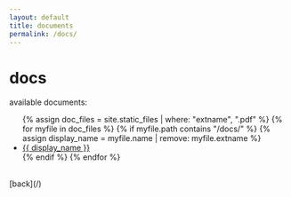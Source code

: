 ```yaml
---
layout: default
title: documents
permalink: /docs/
---
```


<style>
  /* Add any additional styles for the Docs page here */
</style>

# docs

available documents:

<ul>
{% assign doc_files = site.static_files | where: "extname", ".pdf" %}
{% for myfile in doc_files %}
  {% if myfile.path contains "/docs/" %}
    {% assign display_name = myfile.name | remove: myfile.extname %}
    <li><a href="{{ myfile.path | relative_url }}">{{ display_name }}</a></li>
  {% endif %}
{% endfor %}
</ul>

<br>
[back](/)